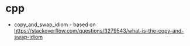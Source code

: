 # cpp

- copy_and_swap_idiom - based on https://stackoverflow.com/questions/3279543/what-is-the-copy-and-swap-idiom
